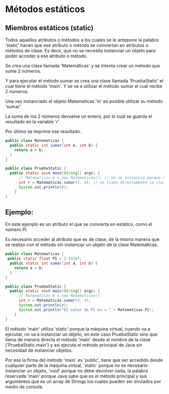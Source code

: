 # Métodos estáticos
## Miembros estáticos (static)

Todos aquellos atributos o métodos a los cuales se le antepone la palabra 'static' hacen que ese atributo o método se conviertan en atributos o métodos de clase. Es decir, que no se necesita instanciar un objeto para poder acceder a ese atributo o método.

Se crea una clase llamada 'Matemáticas' y se intenta crear un método que sume 2 números.

Y para ejecutar el método sumar se crea una clase llamada 'PruebaStatic' el cual tiene el método 'main'. Y se va a utilizar el método sumar el cual recibe 2 números.

Una vez instanciado el objeto Matematicas 'm' es posible utilizar su método 'sumar'.

La suma de los 2 números devuelve un entero, por lo cual se guarda el resultado en la variable 'r'.

Por último se imprime ese resultado.

```java
public class Matematicas {
  public static int sumar(int a, int b) {
    return a + b; 
  }
}
```

```java
public class PruebaStatic {
  public static void main(String[] args) {
      // Matematicas m = new Matematicas(); // no se instancia porque el metodo sumar es 'static'
      int r = Matematicas.sumar(3, 4); // se llama directamente la clase 'Matematicas'
      System.out.println(r);
    }
}
```

## Ejemplo:
En este ejemplo es un atributo el que se convierta en estático, como el número PI.

Es necesario acceder al atributo que es de clase, de la misma manera que se realizo con el método sin instanciar un objeto de la clase Matemáticas.

```java
public class Matematicas {
 public static float PI = 3.1416f;
  public static int sumar(int a, int b) {
    return a + b; 
  }
}
```

```java
public class PruebaStatic {
  public static void main(String[] args) {
      // Matematicas m = new Matematicas(); 
      int r = Matematicas.sumar(3, 4); 
      System.out.println(r);
      System.out.println("El valor de PI es = " + Matematicas.PI);
    }
}
```
El método 'main' utiliza 'static' porque la máquina virtual, cuando va a ejecutar, no va a instanciar un objeto, en este caso PruebaStatic sino que llama de manera directa el método 'main' desde el nombre de la clase ('PruebaStatic.main') y así ejecuta el método principal de Java sin necesidad de instanciar objetos.

Por eso la firma del método 'main' es 'public', tiene que ser accedido desde cualquier parte de la máquina virtual, 'static' porque no es necesario instanciar un objeto, 'void' porque no debe devolver nada, la palabra reservada 'main' porque Java sabe que es el método principal y sus argumentos que es un array de Strings los cuales pueden ser enviados por medio de consola.

